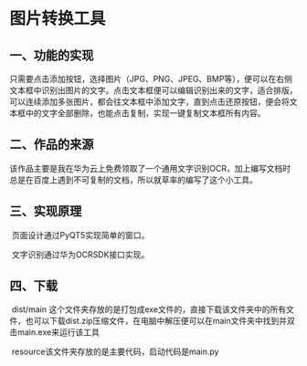 # 						图片转换工具

## 一、功能的实现

​		只需要点击添加按钮，选择图片（JPG、PNG、JPEG、BMP等），便可以在右侧文本框中识别出图片的文字。点击文本框便可以编辑识别出来的文字，适合排版，可以连续添加多张图片，都会往文本框中添加文字，直到点击还原按钮，便会将文本框中的文字全部删除，也能点击复制，实现一键复制文本框所有内容。

## 二、作品的来源

​		该作品主要是我在华为云上免费领取了一个通用文字识别OCR，加上编写文档时总是在百度上遇到不可复制的文档，所以就草率的编写了这个小工具。

## 三、实现原理

​		页面设计通过PyQT5实现简单的窗口。

​		文字识别通过华为OCRSDK接口实现。

## 四、下载

​		dist/main 这个文件夹存放的是打包成exe文件的，直接下载该文件夹中的所有文件，也可以下载dist.zip压缩文件，在电脑中解压便可以在main文件夹中找到并双击main.exe来运行该工具

​		resource该文件夹存放的是主要代码，启动代码是main.py
